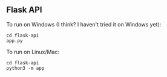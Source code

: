 ## Flask API

To run on Windows (I think? I haven't tried it on Windows yet):

```
cd flask-api
app.py
```

To run on Linux/Mac:

```
cd flask-api
python3 -m app
```
